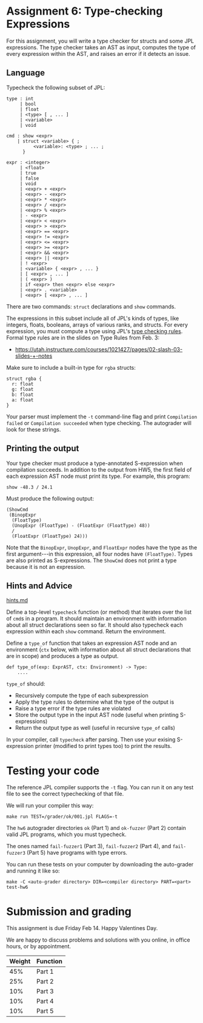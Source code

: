 Assignment 6: Type-checking Expressions
=======================================

For this assignment, you will write a type checker for structs
and some JPL expressions.
The type checker takes an AST as input, computes the type of every expression
within the AST, and raises an error if it detects an issue.


## Language

Typecheck the following subset of JPL:

```
type : int
     | bool
     | float
     | <type> [ , ... ]
     | <variable>
     | void

cmd : show <expr>
    | struct <variable> { ;
          <variable>: <type> ; ... ;
      }

expr : <integer>
     | <float>
     | true
     | false
     | void
     | <expr> + <expr>
     | <expr> - <expr>
     | <expr> * <expr>
     | <expr> / <expr>
     | <expr> % <expr>
     | - <expr>
     | <expr> < <expr>
     | <expr> > <expr>
     | <expr> == <expr>
     | <expr> != <expr>
     | <expr> <= <expr>
     | <expr> >= <expr>
     | <expr> && <expr>
     | <expr> || <expr>
     | ! <expr>
     | <variable> { <expr> , ... }
     | [ <expr> , ... ]
     | ( <expr> )
     | if <expr> then <expr> else <expr>
     | <expr> . <variable>
     | <expr> [ <expr> , ... ]
```

There are two commands: `struct` declarations and `show` commands.

The expressions in this subset include all of JPL's kinds of types, like
integers, floats, booleans, arrays of various ranks, and structs.
For every expression, you must compute a type
using JPL's [type checking rules](../spec.md#Expressions).
Formal type rules are in the slides on Type Rules from Feb. 3:

* <https://utah.instructure.com/courses/1021427/pages/02-slash-03-slides-+-notes>

Make sure to include a built-in type for `rgba` structs:

```
struct rgba {
  r: float
  g: float
  b: float
  a: float
}
```

Your parser must implement the `-t` command-line flag and print `Compilation
failed` or `Compilation succeeded` when type checking. The autograder will
look for these strings.


## Printing the output

Your type checker must produce a type-annotated S-expression when compilation
succeeds. In addition to the output from HW5, the first field of each expression
AST node must print its type. For example, this program:

    show -48.3 / 24.1

Must produce the following output:

    (ShowCmd
     (BinopExpr
      (FloatType)
      (UnopExpr (FloatType) - (FloatExpr (FloatType) 48))
      /
      (FloatExpr (FloatType) 24)))

Note that the `BinopExpr`, `UnopExpr`, and `FloatExpr` nodes have the type as
the first argument---in this expression, all four nodes have `(FloatType)`.
Types are also printed as S-expressions. The `ShowCmd` does not print a
type because it is not an expression.


## Hints and Advice

[hints.md](./hints.md)

Define a top-level `typecheck` function (or method) that iterates over
the list of `cmd`s in a program. It should maintain an environment
with information about all struct declarations seen so far. It should
also typecheck each expression within each `show` command. Return
the environment.

Define a `type_of` function that takes an expression AST node and
an environment (`ctx` below, with information about all struct declarations
that are in scope) and produces a type as output.

    def type_of(exp: ExprAST, ctx: Environment) -> Type:
        ....

`type_of` should:

- Recursively compute the type of each subexpression
- Apply the type rules to determine what the type of the output is
- Raise a type error if the type rules are violated
- Store the output type in the input AST node (useful when printing S-expressions)
- Return the output type as well (useful in recursive `type_of` calls)

In your compiler, call `typecheck` after parsing. Then use your exising
S-expression printer (modified to print types too) to print the results.


# Testing your code

The reference JPL compiler supports the `-t` flag. You can run it on any test
file to see the correct typechecking of that file.

We will run your compiler this way:

    make run TEST=/grader/ok/001.jpl FLAGS=-t

The `hw6` autograder directories `ok` (Part 1) and `ok-fuzzer` (Part 2) contain
valid JPL programs, which you must typecheck.

The ones named `fail-fuzzer1` (Part 3), `fail-fuzzer2` (Part 4), and
`fail-fuzzer3` (Part 5) have programs with type errors.

You can run these tests on your computer by downloading the
auto-grader and running it like so:

    make -C <auto-grader directory> DIR=<compiler directory> PART=<part> test-hw6


# Submission and grading

This assignment is due Friday Feb 14. Happy Valentines Day.

We are happy to discuss problems and solutions with you online, in office
hours, or by appointment.

| Weight | Function |
|--------|----------|
| 45%    | Part 1   |
| 25%    | Part 2   |
| 10%    | Part 3   |
| 10%    | Part 4   |
| 10%    | Part 5   |

